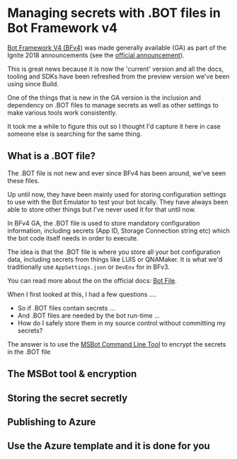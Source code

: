 # Managing secrets with .BOT files in Bot Framework v4

[Bot Framework V4 (BFv4)](https://docs.microsoft.com/en-us/azure/bot-service/?view=azure-bot-service-4.0) was made generally available (GA) as part of the Ignite 2018 announcements (see the [official announcement](https://azure.microsoft.com/en-us/blog/build-conversational-experiences-with-microsoft-bot-framework/)).

This is great news because it is now the 'current' version and all the docs, tooling and SDKs have been refreshed from the preview version we've been using since Build.

One of the things that is new in the GA version is the inclusion and dependency on .BOT files to manage secrets as well as other settings to make various tools work consistently.

It took me a while to figure this out so I thought I'd capture it here in case someone else is searching for the same thing.

## What is a .BOT file?

The .BOT file is not new and ever since BFv4 has been around, we've seen these files.

Up until now, they have been mainly used for storing configuration settings to use with the Bot Emulator to test your bot locally. They have always been able to store other things but I've never used it for that until now.

In BFv4 GA, the .BOT file is used to store mandatory configuration information, including secrets (App ID, Storage Connection string etc) which the bot code itself needs in order to execute. 

The idea is that the .BOT file is where you store all your bot configuration data, including secrets from things like LUIS or QNAMaker. It is what we'd traditionally use `AppSettings.json` or `DevEnv` for in BFv3. 

You can read more about the on the official docs: [Bot File](https://github.com/Microsoft/botbuilder-tools/blob/master/packages/MSBot/docs/bot-file.md).

When I first looked at this, I had a few questions ....

* So if .BOT files contain secrets ...
* And .BOT files are needed by the bot run-time ...
* How do I safely store them in my source control without committing my secrets?

The answer is to use the [MSBot Command Line Tool](https://github.com/Microsoft/botbuilder-tools/tree/master/packages/MSBot) to encrypt the secrets in the .BOT file

## The MSBot tool & encryption

## Storing the secret secretly

## Publishing to Azure

## Use the Azure template and it is done for you



